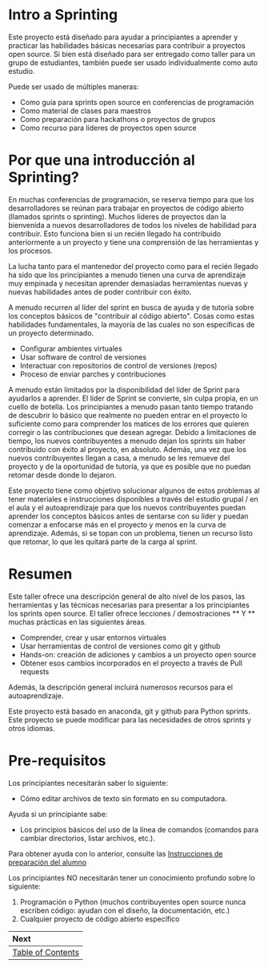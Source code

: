 	 	 	 	 	
# Intro a Sprinting

Este proyecto está diseñado para ayudar a principiantes a aprender y practicar las habilidades básicas necesarias para contribuir a proyectos open source. Si bien está diseñado para ser entregado como taller para un grupo de estudiantes, también puede ser usado individualmente como auto estudio.

Puede ser usado de múltiples maneras:


* Como guía para sprints open source en conferencias de programación
* Como material de clases para maestros
* Como preparación para hackathons o proyectos de grupos
* Como recurso para líderes de proyectos open source

# Por que una introducción al Sprinting?

En muchas conferencias de programación, se reserva tiempo para que los desarrolladores se reúnan para trabajar en proyectos de código abierto (llamados sprints o sprinting). Muchos líderes de proyectos dan la bienvenida a nuevos desarrolladores de todos los niveles de habilidad para contribuir. Esto funciona bien si un recién llegado ha contribuido anteriormente a un proyecto y tiene una comprensión de las herramientas y los procesos.

La lucha tanto para el mantenedor del proyecto como para el recién llegado ha sido que los principiantes a menudo tienen una curva de aprendizaje muy empinada y necesitan aprender demasiadas herramientas nuevas y nuevas habilidades antes de poder contribuir con éxito.

A menudo recurren al líder del sprint en busca de ayuda y de tutoría sobre los conceptos básicos de "contribuir al código abierto". Cosas como estas habilidades fundamentales, la mayoría de las cuales no son específicas de un proyecto determinado.

* Configurar ambientes virtuales
* Usar software de control de versiones
* Interactuar con repositorios de control de versiones (repos)
* Proceso de enviar parches y contribuciones

A menudo están limitados por la disponibilidad del líder de Sprint para ayudarlos a aprender. El líder de Sprint se convierte, sin culpa propia, en un cuello de botella. Los principiantes a menudo pasan tanto tiempo tratando de descubrir lo básico que realmente no pueden entrar en el proyecto lo suficiente como para comprender los matices de los errores que quieren corregir o las contribuciones que desean agregar. Debido a limitaciones de tiempo, los nuevos contribuyentes a menudo dejan los sprints sin haber contribuido con éxito al proyecto, en absoluto. Además, una vez que los nuevos contribuyentes llegan a casa, a menudo se les remueve del proyecto y de la oportunidad de tutoría, ya que es posible que no puedan retomar desde donde lo dejaron.

Este proyecto tiene como objetivo solucionar algunos de estos problemas al tener materiales e instrucciones disponibles a través del estudio grupal / en el aula y el autoaprendizaje para que los nuevos contribuyentes puedan aprender los conceptos básicos antes de sentarse con su líder y puedan comenzar a enfocarse más en el proyecto y menos en la curva de aprendizaje. Además, si se topan con un problema, tienen un recurso listo que retomar, lo que les quitará parte de la carga al sprint.

# Resumen

Este taller ofrece una descripción general de alto nivel de los pasos, las herramientas y las técnicas necesarias para presentar a los principiantes los sprints open source. El taller ofrece lecciones / demostraciones ** Y ** muchas prácticas en las siguientes áreas.

* Comprender, crear y usar entornos virtuales
* Usar herramientas de control de versiones como git y github
* Hands-on: creación de adiciones y cambios a un proyecto open source
* Obtener esos cambios incorporados en el proyecto a través de Pull requests

Además, la descripción general incluirá numerosos recursos para el autoaprendizaje.

Este proyecto está basado en anaconda, git y github para Python sprints.
Este proyecto se puede modificar para las necesidades de otros sprints y otros idiomas.

# Pre-requisitos

Los principiantes necesitarán saber lo siguiente:

* Cómo editar archivos de texto sin formato en su computadora.

Ayuda si un principiante sabe:

* Los principios básicos del uso de la línea de comandos (comandos para cambiar directorios, listar archivos, etc.).

Para obtener ayuda con lo anterior, consulte las [Instrucciones de preparación del alumno](https://github.com/chalmerlowe/intro_to_sprinting/blob/master/class_materials/prereq_student.md)

Los principiantes NO necesitarán tener un conocimiento profundo sobre lo siguiente:

1. Programación o Python (muchos contribuyentes open source nunca escriben código: ayudan con el diseño, la documentación, etc.)
2. Cualquier proyecto de código abierto específico


| Next |
|:---------|
| [Table of Contents](./class_materials/README.md) |
